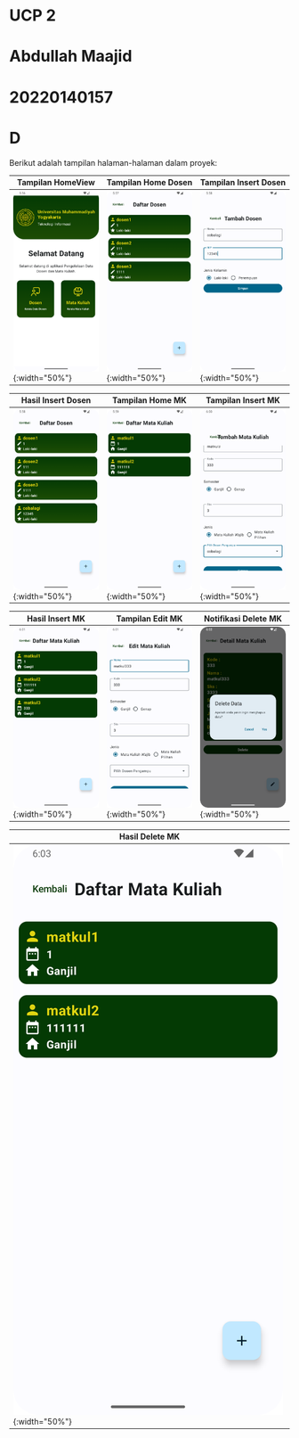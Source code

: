 # UCP 2
# Abdullah Maajid
# 20220140157
# D

Berikut adalah tampilan halaman-halaman dalam proyek:

| Tampilan HomeView | Tampilan Home Dosen | Tampilan Insert Dosen |
|--------------------|---------------------|-----------------------|
| ![HomeView](homeview.png){:width="50%"} | ![Home Dosen](homedsn.png){:width="50%"} | ![Insert Dosen](insertdsn.png){:width="50%"} |

| Hasil Insert Dosen | Tampilan Home MK | Tampilan Insert MK |
|---------------------|------------------|--------------------|
| ![Hasil Insert Dosen](hasilinsertdsn.png){:width="50%"} | ![Home MK](homemk.png){:width="50%"} | ![Insert MK](insertmk.png){:width="50%"} |

| Hasil Insert MK | Tampilan Edit MK | Notifikasi Delete MK |
|------------------|------------------|-----------------------|
| ![Hasil Insert MK](hasilinsertmk.png){:width="50%"} | ![Edit MK](editmk.png){:width="50%"} | ![Notifikasi Delete MK](notifdeletemk.png){:width="50%"} |

| Hasil Delete MK |
|------------------|
| ![Hasil Delete MK](hasildeletemk.png){:width="50%"} |
